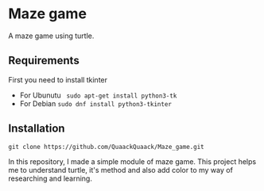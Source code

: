 # Maze game
A maze game using turtle.

## Requirements
First you need to install tkinter
+ For Ubunutu
``` sudo apt-get install python3-tk```
+ For Debian 
```sudo dnf install python3-tkinter```

## Installation 
``` 
git clone https://github.com/QuaackQuaack/Maze_game.git 
```


In this repository, I made a simple module of maze game. This project helps me to understand turtle, it's method and also add color to my way of researching and learning.
